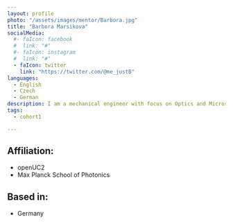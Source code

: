 ```yaml
---
layout: profile
photo: "/assets/images/mentor/Barbora.jpg"
title: "Barbora Marsikova"
socialMedia:
  #- faIcon: facebook
  #  link: "#"
  #- faIcon: instagram
  #  link: "#"
  - faIcon: twitter
    link: "https://twitter.com/@me_justB"
languages:
  - English
  - Czech
  - German
description: I am a mechanical engineer with focus on Optics and Microscopy. During my PhD I worked on the UC2 project, specializing on documentation, hardware design, and applications in the educational area. 
tags:
  - cohort1

---
```



## Affiliation:
- openUC2 
- Max Planck School of Photonics

## Based in:
- Germany

